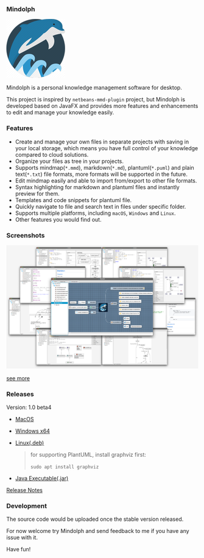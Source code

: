 ### Mindolph

![](./DemoProject/app_30.png)

Mindolph is a personal knowledge management software for desktop. 

This project is inspired by `netbeans-mmd-plugin` project, but Mindolph is developed based on JavaFX and provides more features and enhancements to edit and manage your knowledge easily.
                                              

### Features
* Create and manage your own files in separate projects with saving in your local storage, which means you have full control of your knowledge compared to cloud solutions.
* Organize your files as tree in your projects.
* Supports mindmap(`*.mmd`), markdown(`*.md`), plantuml(`*.puml`) and plain text(`*.txt`) file formats, more formats will be supported in the future.
* Edit mindmap easily and able to import from/export to other file formats.
* Syntax highlighting for markdown and plantuml files and instantly preview for them.
* Templates and code snippets for plantuml file.
* Quickly navigate to file and search text in files under specific folder.
* Supports multiple platforms, including `macOS`, `Windows` and `Linux`.
* Other features you would find out.


### Screenshots
![](docs/main.png)

[see more](docs/screenshots.md)


### Releases

Version: 1.0 beta4

* [MacOS](https://github.com/mindolph/Mindolph/releases/download/1.0-beta4/Mindolph-1.0-beta4.dmg)

* [Windows x64](https://github.com/mindolph/Mindolph/releases/download/1.0-beta4/Mindolph-1.0-beta4.msi)

* [Linux(.deb)](https://github.com/mindolph/Mindolph/releases/download/1.0-beta4/Mindolph_1.0-beta4_amd64.deb)

	> for supporting PlantUML, install graphviz first:
	>
	> `sudo apt install graphviz`

* [Java Executable(.jar)](https://github.com/mindolph/Mindolph/releases/download/1.0-beta4/Mindolph-1.0-beta4.jar)

[Release Notes](docs/release_notes.md)


### Development

The source code would be uploaded once the stable version released.

For now welcome try Mindolph and send feedback to me if you have any issue with it.

Have fun!
